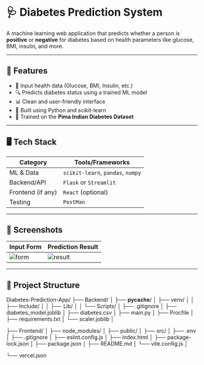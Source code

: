 # 🩺 Diabetes Prediction System

A machine learning web application that predicts whether a person is **positive** or **negative** for diabetes based on health parameters like glucose, BMI, insulin, and more.

---
## 🧠 Features

- 🧾 Input health data (Glucose, BMI, Insulin, etc.)
- 🔍 Predicts diabetes status using a trained ML model
- 📊 Clean and user-friendly interface
- 📁 Built using Python and scikit-learn
- 🧪 Trained on the **Pima Indian Diabetes Dataset**

---

## 🖥️ Tech Stack

| Category      | Tools/Frameworks             |
|---------------|------------------------------|
| ML & Data     | `scikit-learn`, `pandas`, `numpy` |
| Backend/API   | `Flask` or `Streamlit`       |
| Frontend (if any) | `React` (optional) |
| Testing    | `PostMan` |

---

## 📸 Screenshots

| Input Form | Prediction Result |
|------------|------------------|
| ![form](assets/Home.png) | ![result](assets/positive.png) |

---

## 📂 Project Structure
Diabetes-Prediction-App/
├── Backend/
│   ├── __pycache__/
│   ├── venv/
│   │   ├── Include/
│   │   ├── Lib/
│   │   └── Scripts/
│   ├── .gitignore
│   ├── diabetes_model.joblib
│   ├── diabetes.csv
│   ├── main.py
│   ├── Procfile
│   ├── requirements.txt
│   └── scaler.joblib
│

├── Frontend/
│   ├── node_modules/
│   ├── public/
│   ├── src/
│   ├── .env
│   ├── .gitignore
│   ├── eslint.config.js
│   ├── index.html
│   ├── package-lock.json
│   ├── package.json
│   ├── README.md
│   └── vite.config.js
│

└── vercel.json

